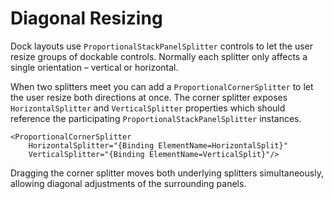 # Diagonal Resizing

Dock layouts use `ProportionalStackPanelSplitter` controls to let the user resize groups of dockable controls. Normally each splitter only affects a single orientation – vertical or horizontal.

When two splitters meet you can add a `ProportionalCornerSplitter` to let the user resize both directions at once. The corner splitter exposes `HorizontalSplitter` and `VerticalSplitter` properties which should reference the participating `ProportionalStackPanelSplitter` instances.

```xaml
<ProportionalCornerSplitter
    HorizontalSplitter="{Binding ElementName=HorizontalSplit}"
    VerticalSplitter="{Binding ElementName=VerticalSplit}"/>
```

Dragging the corner splitter moves both underlying splitters simultaneously, allowing diagonal adjustments of the surrounding panels.
